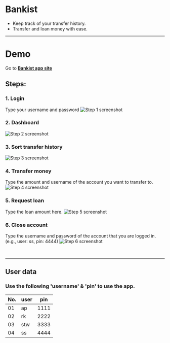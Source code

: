 # Bankist

- Keep track of your transfer history.
- Transfer and loan money with ease.

---

# Demo

Go to [**Bankist app site**](https://bankist-anik.netlify.app/)

## Steps:

### 1. Login

Type your username and password
![Step 1 screenshot](https://images.tango.us/workflows/e61ec5b5-51f9-4ed4-a8d4-7383080ef067/steps/50ce3cfe-f0ca-4bb8-9c36-db6ed36aeea3/639436de-d462-4529-bf14-3b0fbce6c854.png?crop=focalpoint&fit=crop&fp-x=0.5000&fp-y=0.5000&w=1200&border=2%2CF4F2F7&border-radius=8%2C8%2C8%2C8&border-radius-inner=8%2C8%2C8%2C8&blend-align=bottom&blend-mode=normal&blend-x=0&blend-w=1200&blend64=aHR0cHM6Ly9pbWFnZXMudGFuZ28udXMvc3RhdGljL21hZGUtd2l0aC10YW5nby13YXRlcm1hcmstdjIucG5n&mark-x=959&mark-y=71&m64=aHR0cHM6Ly9pbWFnZXMudGFuZ28udXMvc3RhdGljL2JsYW5rLnBuZz9tYXNrPWNvcm5lcnMmYm9yZGVyPTQlMkNGRjc0NDImdz05MCZoPTEzMCZmaXQ9Y3JvcCZjb3JuZXItcmFkaXVzPTEw)

### 2. Dashboard

![Step 2 screenshot](https://images.tango.us/workflows/e61ec5b5-51f9-4ed4-a8d4-7383080ef067/steps/c98e0de5-d7d8-4ff8-a177-619c97bb48a3/4af338cd-ae05-493c-a629-09038885067e.png?crop=focalpoint&fit=crop&fp-x=0.5000&fp-y=0.5000&w=1200&border=2%2CF4F2F7&border-radius=8%2C8%2C8%2C8&border-radius-inner=8%2C8%2C8%2C8&blend-align=bottom&blend-mode=normal&blend-x=0&blend-w=1200&blend64=aHR0cHM6Ly9pbWFnZXMudGFuZ28udXMvc3RhdGljL21hZGUtd2l0aC10YW5nby13YXRlcm1hcmstdjIucG5n&mark-x=238&mark-y=138&m64=aHR0cHM6Ly9pbWFnZXMudGFuZ28udXMvc3RhdGljL2JsYW5rLnBuZz9tYXNrPWNvcm5lcnMmYm9yZGVyPTQlMkNGRjc0NDImdz00MTMmaD0zNjImZml0PWNyb3AmY29ybmVyLXJhZGl1cz0xMA%3D%3D)

### 3. Sort transfer history

![Step 3 screenshot](https://images.tango.us/workflows/e61ec5b5-51f9-4ed4-a8d4-7383080ef067/steps/22b6bb15-36ed-4e31-9d33-ca1725b0e6ab/e8f5a101-011c-43ed-8360-1526ef88b856.png?crop=focalpoint&fit=crop&fp-x=0.5000&fp-y=0.5000&w=1200&border=2%2CF4F2F7&border-radius=8%2C8%2C8%2C8&border-radius-inner=8%2C8%2C8%2C8&blend-align=bottom&blend-mode=normal&blend-x=0&blend-w=1200&blend64=aHR0cHM6Ly9pbWFnZXMudGFuZ28udXMvc3RhdGljL21hZGUtd2l0aC10YW5nby13YXRlcm1hcmstdjIucG5n&mark-x=1042&mark-y=1088&m64=aHR0cHM6Ly9pbWFnZXMudGFuZ28udXMvc3RhdGljL2JsYW5rLnBuZz9tYXNrPWNvcm5lcnMmYm9yZGVyPTQlMkNGRjc0NDImdz0xNDImaD03MSZmaXQ9Y3JvcCZjb3JuZXItcmFkaXVzPTEw)

### 4. Transfer money

Type the amount and username of the account you want to transfer to.
![Step 4 screenshot](https://images.tango.us/workflows/e61ec5b5-51f9-4ed4-a8d4-7383080ef067/steps/6a97dedf-71cf-46f1-a8f6-bcdef2979e95/c06de346-efdb-4f50-8aa6-a9fc01c25e85.png?crop=focalpoint&fit=crop&fp-x=0.5000&fp-y=0.5000&w=1200&border=2%2CF4F2F7&border-radius=8%2C8%2C8%2C8&border-radius-inner=8%2C8%2C8%2C8&blend-align=bottom&blend-mode=normal&blend-x=0&blend-w=1200&blend64=aHR0cHM6Ly9pbWFnZXMudGFuZ28udXMvc3RhdGljL21hZGUtd2l0aC10YW5nby13YXRlcm1hcmstdjIucG5n&mark-x=890&mark-y=254&m64=aHR0cHM6Ly9pbWFnZXMudGFuZ28udXMvc3RhdGljL2JsYW5rLnBuZz9tYXNrPWNvcm5lcnMmYm9yZGVyPTQlMkNGRjc0NDImdz0xNTkmaD05NSZmaXQ9Y3JvcCZjb3JuZXItcmFkaXVzPTEw)

### 5. Request loan

Type the loan amount here.
![Step 5 screenshot](https://images.tango.us/workflows/e61ec5b5-51f9-4ed4-a8d4-7383080ef067/steps/e1582e55-4c18-4dac-b3f1-fd147d18f686/30fa4f61-e2a5-433f-90ff-eda51b52d595.png?crop=focalpoint&fit=crop&fp-x=0.5000&fp-y=0.5000&w=1200&border=2%2CF4F2F7&border-radius=8%2C8%2C8%2C8&border-radius-inner=8%2C8%2C8%2C8&blend-align=bottom&blend-mode=normal&blend-x=0&blend-w=1200&blend64=aHR0cHM6Ly9pbWFnZXMudGFuZ28udXMvc3RhdGljL21hZGUtd2l0aC10YW5nby13YXRlcm1hcmstdjIucG5n&mark-x=530&mark-y=216&m64=aHR0cHM6Ly9pbWFnZXMudGFuZ28udXMvc3RhdGljL2JsYW5rLnBuZz9tYXNrPWNvcm5lcnMmYm9yZGVyPTQlMkNGRjc0NDImdz0xNTgmaD05NiZmaXQ9Y3JvcCZjb3JuZXItcmFkaXVzPTEw)

### 6. Close account

Type the username and password of the account that you are logged in. (e.g., user: ss, pin: 4444)
![Step 6 screenshot](https://images.tango.us/workflows/e61ec5b5-51f9-4ed4-a8d4-7383080ef067/steps/69b1222f-3d22-4d31-8851-9ea0ad57a7d3/508264d9-1f44-4957-baeb-e4337cd5ce8d.png?crop=focalpoint&fit=crop&fp-x=0.5000&fp-y=0.5000&w=1200&border=2%2CF4F2F7&border-radius=8%2C8%2C8%2C8&border-radius-inner=8%2C8%2C8%2C8&blend-align=bottom&blend-mode=normal&blend-x=0&blend-w=1200&blend64=aHR0cHM6Ly9pbWFnZXMudGFuZ28udXMvc3RhdGljL21hZGUtd2l0aC10YW5nby13YXRlcm1hcmstdjIucG5n&mark-x=890&mark-y=213&m64=aHR0cHM6Ly9pbWFnZXMudGFuZ28udXMvc3RhdGljL2JsYW5rLnBuZz9tYXNrPWNvcm5lcnMmYm9yZGVyPTQlMkNGRjc0NDImdz0xNTcmaD05NSZmaXQ9Y3JvcCZjb3JuZXItcmFkaXVzPTEw)

<br/>

---

## User data

### Use the following 'username' & 'pin' to use the app.

| No. | user | pin  |
| --- | ---- | ---- |
| 01  | ap   | 1111 |
| 02  | rk   | 2222 |
| 03  | stw  | 3333 |
| 04  | ss   | 4444 |
